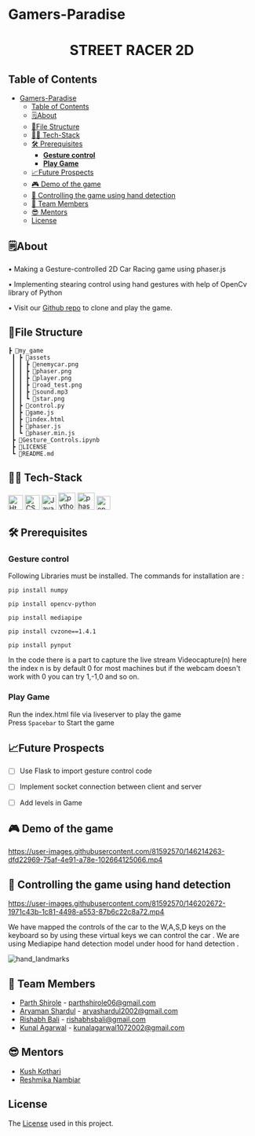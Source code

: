 # Gamers-Paradise

<h1 align = "center" > STREET RACER 2D

## Table of Contents

- [Gamers-Paradise](#gamers-paradise)
  - [Table of Contents](#table-of-contents)
  - [🗒️About](#️about)
  - [📁File Structure](#file-structure)
  - [👨‍💻 Tech-Stack](#-tech-stack)
  - [🛠️ Prerequisites](#️-prerequisites)
    - [<b>Gesture control</b>](#bgesture-controlb)
    - [<b>Play Game</b>](#bplay-gameb)
  - [📈Future Prospects](#future-prospects)
  - [🎮 Demo of the game](#-demo-of-the-game)
  - [👋 Controlling the game using hand detection](#-controlling-the-game-using-hand-detection)
  - [🏅 Team Members](#-team-members)
  - [😎 Mentors](#-mentors)
  - [License](#license)


## 🗒️About

• Making a Gesture-controlled 2D Car Racing game using phaser.js

• Implementing stearing control using hand gestures with help of OpenCv library of Python

• Visit our [Github repo](https://github.com/ParthShirole/Gamers-Paradise) to clone and play the game.

## 📁File Structure
```
┣ 📂my_game
 ┃ ┣ 📂assets
 ┃ ┃ ┣ 📜enemycar.png
 ┃ ┃ ┣ 📜phaser.png
 ┃ ┃ ┣ 📜player.png
 ┃ ┃ ┣ 📜road_test.png
 ┃ ┃ ┣ 📜sound.mp3
 ┃ ┃ ┗ 📜star.png
 ┃ ┣ 📜control.py
 ┃ ┣ 📜game.js
 ┃ ┣ 📜index.html
 ┃ ┣ 📜phaser.js
 ┃ ┗ 📜phaser.min.js
 ┣ 📜Gesture_Controls.ipynb
 ┣ 📜LICENSE
 ┗ 📜README.md
```

## 👨‍💻 Tech-Stack

<p>
<image src="https://github.com/get-icon/geticon/blob/master/icons/html-5.svg" width=30 title="Html">
<image src="https://github.com/get-icon/geticon/blob/master/icons/css-3.svg" width=30 title="CSS">
<image src="https://github.com/get-icon/geticon/blob/master/icons/javascript.svg" width=30 title="Javascript">
<image src="https://github.com/get-icon/geticon/raw/master/icons/python.svg" width=35 title="python">
<image src="https://user-images.githubusercontent.com/83249996/146242645-c764b523-2fce-4f59-b2e9-b51a5a0fc028.jpg" width=35 title="phaser">
<image src="https://github.com/get-icon/geticon/blob/master/icons/opencv.svg" width=28 title="opencv">
</p>

 
## 🛠️ Prerequisites 
  ### <b>Gesture control</b>
  Following Libraries must be installed. 
  The commands for installation are :<br/>
 ```
 pip install numpy
 ```
 ```
 pip install opencv-python
 ```
 ```
 pip install mediapipe
 ```
 ```
 pip install cvzone==1.4.1 
 ```
 ```
 pip install pynput
 ```
  In the code there is a part to capture the live stream Videocapture(n) here the index n is by default 0 for most machines but if the webcam doesn't work with 0 you can try 1,-1,0 and so on. 
<br/>
### <b>Play Game</b>
Run the index.html file via liveserver to play the game<br>
Press ```Spacebar``` to Start the game<br/> 

## 📈Future Prospects

- [ ] Use Flask to import gesture control code
- [ ] Implement socket connection between client and server
- [ ] Add levels in Game

  
## 🎮 Demo of the game


https://user-images.githubusercontent.com/81592570/146214263-dfd22969-75af-4e91-a78e-102664125066.mp4


## 👋 Controlling the game using hand detection 
  
  
  

https://user-images.githubusercontent.com/81592570/146202672-1971c43b-1c81-4498-a553-87b6c22c8a72.mp4

We have mapped the controls of the car to the W,A,S,D keys on the keyboard so by using these virtual keys we can control the car .
  We are using Mediapipe hand detection model under hood for hand detection . 
  
  
  ![hand_landmarks](https://user-images.githubusercontent.com/81592570/146204032-e8524d4c-97db-461f-9d6e-6018c3275de2.png)

  


 
## 🏅 Team Members

- [Parth Shirole](https://github.com/ParthShirole) - parthshirole06@gmail.com
- [Aryaman Shardul](https://github.com/Aryaman22102002) - aryashardul2002@gmail.com
- [Rishabh Bali](https://github.com/Ris-Bali) - rishabhsbali@gmail.com
- [Kunal Agarwal](https://github.com/KunalA18) - kunalagarwal1072002@gmail.com 

## 😎 Mentors 
- [Kush Kothari](https://github.com/kkothari2001) 
- [Reshmika Nambiar](https://github.com/Reshmika-Nambiar)
  
## License
The [License](LICENSE) used in this project.  
